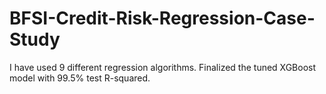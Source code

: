 # BFSI-Credit-Risk-Regression-Case-Study
I have used 9 different regression algorithms. Finalized the tuned XGBoost model with 99.5% test R-squared.
